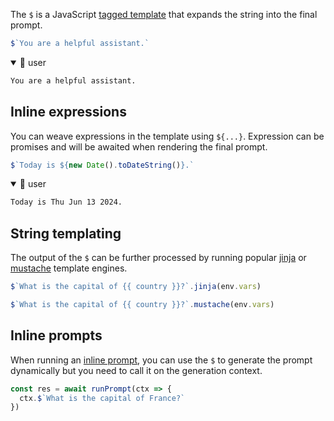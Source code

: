 
The `$` is a JavaScript [tagged template](https://developer.mozilla.org/en-US/docs/Web/JavaScript/Reference/Template_literals#tagged_templates) that expands the string into the final prompt.

```js title="example.genai.mjs" assistant=false user=true
$`You are a helpful assistant.`
```

<!-- genaiscript output start -->

<details open>
<summary>👤 user</summary>


```markdown wrap
You are a helpful assistant.
```


</details>

<!-- genaiscript output end -->




## Inline expressions

You can weave expressions in the template using `${...}`. Expression can be promises and will be awaited when rendering the final prompt.

```js title="example.genai.mjs" assistant=false user=true
$`Today is ${new Date().toDateString()}.`
```

<!-- genaiscript output start -->

<details open>
<summary>👤 user</summary>


```markdown wrap
Today is Thu Jun 13 2024.
```


</details>

<!-- genaiscript output end -->



## String templating

The output of the `$` can be further processed by running popular [jinja](https://www.npmjs.com/package/@huggingface/jinja) or [mustache](https://mustache.github.io/) template engines.

```js "jinja"
$`What is the capital of {{ country }}?`.jinja(env.vars)
```

```js "mustache"
$`What is the capital of {{ country }}?`.mustache(env.vars)
```

## Inline prompts

When running an [inline prompt](/docs/reference/scripts/inline-prompts), you can use the `$` to generate the prompt dynamically but you need to call it on the generation context.

```js title="example.genai.mjs" "ctx.$"
const res = await runPrompt(ctx => {
  ctx.$`What is the capital of France?`
})
```
